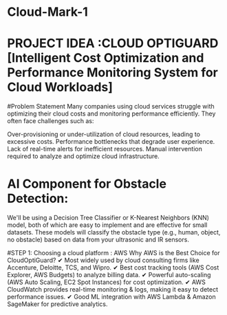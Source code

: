 # Cloud-Mark-1

# PROJECT IDEA :CLOUD OPTIGUARD [Intelligent Cost Optimization and Performance Monitoring System for Cloud Workloads]

#Problem Statement
Many companies using cloud services struggle with optimizing their cloud costs and monitoring performance efficiently. They often face challenges such as:

Over-provisioning or under-utilization of cloud resources, leading to excessive costs.
Performance bottlenecks that degrade user experience.
Lack of real-time alerts for inefficient resources.
Manual intervention required to analyze and optimize cloud infrastructure.
# AI Component for Obstacle Detection:
We'll be using a Decision Tree Classifier or K-Nearest Neighbors (KNN) model, both of which are easy to implement and are effective for small datasets. These models will classify the obstacle type (e.g., human, object, no obstacle) based on data from your ultrasonic and IR sensors.

#STEP 1: Choosing a cloud platform : AWS
Why AWS is the Best Choice for CloudOptiGuard?
✔ Most widely used by cloud consulting firms like Accenture, Deloitte, TCS, and Wipro.
✔ Best cost tracking tools (AWS Cost Explorer, AWS Budgets) to analyze billing data.
✔ Powerful auto-scaling (AWS Auto Scaling, EC2 Spot Instances) for cost optimization.
✔ AWS CloudWatch provides real-time monitoring & logs, making it easy to detect performance issues.
✔ Good ML integration with AWS Lambda & Amazon SageMaker for predictive analytics.

